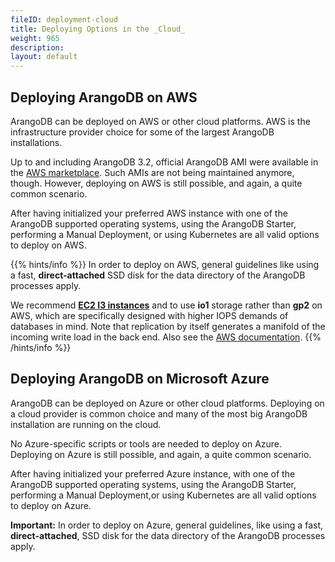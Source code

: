 ```yaml
---
fileID: deployment-cloud
title: Deploying Options in the _Cloud_
weight: 965
description: 
layout: default
---
```

## Deploying ArangoDB on AWS

ArangoDB can be deployed on AWS or other cloud platforms. AWS is the
infrastructure provider choice for some of the largest ArangoDB installations.

Up to and including ArangoDB 3.2, official ArangoDB AMI were available in the
[AWS marketplace](https://aws.amazon.com/marketplace/search/results/ref=dtl_navgno_search_box?page=1&searchTerms=arangodb).
Such AMIs are not being maintained anymore, though. However, deploying on AWS
is still possible, and again, a quite common scenario.

After having initialized your preferred AWS instance with one of the ArangoDB supported
operating systems, using the ArangoDB Starter, performing a Manual Deployment, or using
Kubernetes are all valid options to deploy on AWS.


{{% hints/info %}}
  In order to deploy on AWS, general guidelines like using a fast, **direct-attached**
SSD disk for the data directory of the ArangoDB processes apply.

We recommend [**EC2 I3 instances**](https://aws.amazon.com/ec2/instance-types/i3/)
and to use **io1** storage rather than **gp2** on AWS, which are specifically
designed with higher IOPS demands of databases in mind. Note that replication by
itself generates a manifold of the incoming write load in the back end. Also see the
[AWS documentation](https://docs.aws.amazon.com/AWSEC2/latest/UserGuide/EBSVolumeTypes.html).
{{% /hints/info %}}

## Deploying ArangoDB on Microsoft Azure

ArangoDB can be deployed on Azure or other cloud platforms. Deploying on a cloud
provider is common choice and many of the most big ArangoDB installation are running
on the cloud.

No Azure-specific scripts or tools are needed to deploy on Azure. Deploying on Azure
is still possible, and again, a quite common scenario.

After having initialized your preferred Azure instance, with one of the ArangoDB supported
operating systems, using the ArangoDB Starter, performing a Manual Deployment,or using
Kubernetes are all valid options to deploy on Azure.

**Important:** In order to deploy on Azure, general guidelines, like using a fast,
**direct-attached**, SSD disk for the data directory of the ArangoDB processes
apply.